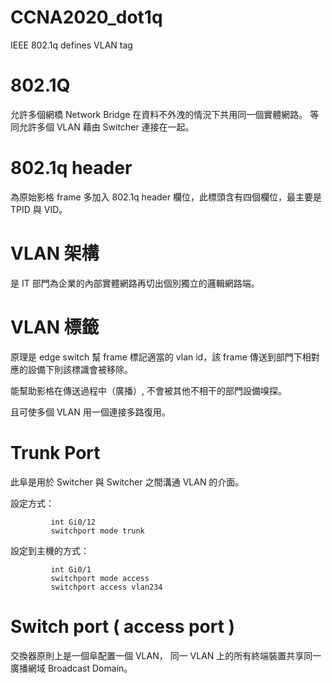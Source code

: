 # CCNA2020_dot1q
IEEE 802.1q defines VLAN tag

# 802.1Q

允許多個網橋 Network Bridge 在資料不外洩的情況下共用同一個實體網路。
等同允許多個 VLAN 藉由 Switcher 連接在一起。

# 802.1q header

為原始影格 frame 多加入 802.1q header 欄位，此標頭含有四個欄位，最主要是 TPID 與 VID。

# VLAN 架構

是 IT 部門為企業的內部實體網路再切出個別獨立的邏輯網路端。

# VLAN 標籤

原理是 edge switch 幫 frame 標記適當的 vlan id，該 frame 傳送到部門下相對應的設備下則該標識會被移除。

能幫助影格在傳送過程中（廣播）, 不會被其他不相干的部門設備嗅探。

且可使多個 VLAN 用一個連接多路復用。

# Trunk Port

此阜是用於 Switcher 與 Switcher 之間溝通 VLAN 的介面。

設定方式：


             int Gi0/12
             switchport mode trunk


設定到主機的方式：


             int Gi0/1
             switchport mode access
             switchport access vlan234

# Switch port ( access port )

交換器原則上是一個阜配置一個 VLAN， 同一 VLAN 上的所有終端裝置共享同一廣播網域 Broadcast Domain。
